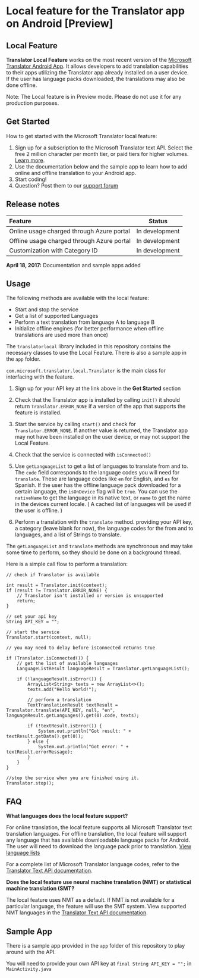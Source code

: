 # Local feature for the Translator app on Android [Preview]

## Local Feature

**Translator Local Feature** works on the most recent version of the [Microsoft Translator Android App](https://translator.microsoft.com/apps/android/).  It allows developers to add translation capabilities to their apps utilizing the Translator app already installed on a user device.  If the user has language packs downloaded, the translations may also be done offline.

Note: The Local feature is in Preview mode. Please do not use it for any production purposes.
## Get Started

How to get started with the Microsoft Translator local feature:

1. Sign up for a subscription to the Microsoft Translator text API. Select the free 2 million character per month tier, or paid tiers for higher volumes. [Learn more](https://docs.microsoft.com/en-us/azure/cognitive-services/translator/translator-text-how-to-signup). 
2. Use the documentation below and the sample app to learn how to add online and offline translation to your Android app.
3. Start coding!
4. Question? Post them to our [support forum](https://stackoverflow.com/questions/tagged/microsoft-translator)

## Release notes

| Feature    | Status |
|:----------- |:-------------:|
|Online usage charged through Azure portal| In development|
|Offline usage charged through Azure portal| In development|
|Customization with Category ID| In development|

**April 18, 2017:** Documentation and sample apps added 

## Usage

The following methods are available with the local feature:

- Start and stop the service
- Get a list of supported Languages
- Perform a text translation from language A to language B
- Initialize offline engines (for better performance when offline translations are used more than once)

The `translatorlocal` library included in this repository contains the necessary classes to use the Local Feature. There is also a sample app in the `app` folder.

`com.microsoft.translator.local.Translator` is the main class for interfacing with the feature.

1. Sign up for your API key at the link above in the **Get Started** section

2. Check that the Translator app is installed by calling `init()` it should return `Translator.ERROR_NONE` if a version of the app that supports the feature is installed.

3. Start the service by calling `start()` and check for `Translator.ERROR_NONE`.  If another value is returned, the Translator app may not have been installed on the user device, or may not support the Local Feature.

4. Check that the service is connected with `isConnected()`

5. Use `getLanguageList` to get a list of languages to translate from and to. The `code` field corresponds to the language codes you will need for `translate`. These are language codes like `en` for English, and `es` for Spanish.  If the user has the offline language pack downloaded for a certain language, the `isOnDevice` flag will be `true`. You can use the `nativeName` to get the language in its native text, or `name` to get the name in the devices current locale. ( A cached list of languages will be used if the user is offline. )

6. Perform a translation with the `translate` method. providing your API key, a category (leave blank for now), the language codes for the from and to languages, and a list of Strings to translate.

The `getLanguageList` and `translate` methods are synchronous and may take some time to perform, so they should be done on a background thread.


Here is a simple call flow to perform a translation:

```
// check if Translator is available

int result = Translator.init(context);
if (result != Translator.ERROR_NONE) {
    // Translator isn't installed or version is unsupported
    return;
}

// set your api key
String API_KEY = "";

// start the service
Translator.start(context, null);

// you may need to delay before isConnected returns true

if (Translator.isConnected()) {
    // get the list of available languages
    LanguageListResult languageResult = Translator.getLanguageList();

    if (!languageResult.isError()) {
        ArrayList<String> texts = new ArrayList<>();
        texts.add("Hello World!");
        
        // perform a translation
        TextTranslationResult textResult = Translator.translate(API_KEY, null, "en", languageResult.getLanguages().get(0).code, texts);
    
        if (!textResult.isError()) {
            System.out.println("Got result: " + textResult.getData().get(0));
        } else {
            System.out.println("Got error: " + textResult.errorMessage);
        }
    }
}

//stop the service when you are finished using it.
Translator.stop();
```

## FAQ

**What languages does the local feature support?**

For online translation, the local feature supports all Microsoft Translator text translation languages. For offline translation, the local feature will support any language that has available downloadable language packs for Android. The user will need to download the language pack prior to translation. [View language lists](https://translator.microsoft.com/help/articles/languages/)

For a complete list of Microsoft Translator language codes, refer to the [Translator Text API documentation](https://docs.microsoft.com/en-us/azure/cognitive-services/translator/languages).

**Does the local feature use neural machine translation (NMT) or statistical machine translation (SMT?**

The local feature uses NMT as a default. If NMT is not available for a particular language, the feature will use the SMT system. View supported NMT languages in the [Translator Text API documentation](https://docs.microsoft.com/en-us/azure/cognitive-services/translator/languages).

## Sample App

There is a sample app provided in the `app` folder of this repository to play around with the API.

You will need to provide your own API key at `final String API_KEY = "";` in `MainActivity.java`


